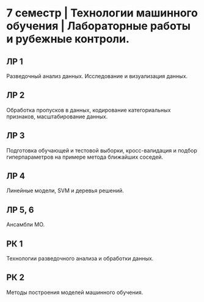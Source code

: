 # 7 семестр | Технологии машинного обучения | Лабораторные работы и рубежные контроли.

## ЛР 1

Разведочный анализ данных. Исследование и визуализация данных.

## ЛР 2

Обработка пропусков в данных, кодирование категориальных признаков, масштабирование данных.

## ЛР 3

Подготовка обучающей и тестовой выборки, кросс-валидация и подбор гиперпараметров на примере метода ближайших соседей.

## ЛР 4

Линейные модели, SVM и деревья решений.

## ЛР 5, 6

Ансамбли МО.

## РК 1

Технологии разведочного анализа и обработки данных.

## РК 2

Методы построения моделей машинного обучения.
